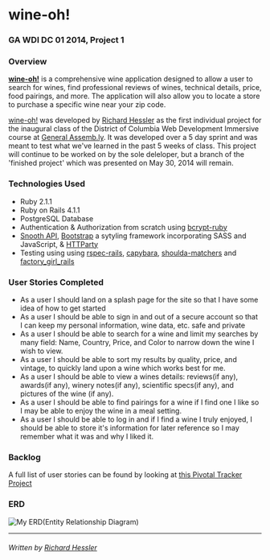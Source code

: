 # wine-oh!

### GA WDI DC 01 2014, Project 1

### Overview

**[wine-oh!](https://wine-oh.herokuapp.com/)** is a comprehensive wine application designed to allow a user to search for wines, find professional reviews of wines, technical details, price, food pairings, and more.  The application will also allow you to locate a store to purchase a specific wine near your zip code. 

[wine-oh!](https://wine-oh.herokuapp.com/) was developed by [Richard Hessler](http://richardhessler.com/) as the first individual project for the inaugural class of the District of Columbia Web Development Immersive course at [General Assemb.ly](https://generalassemb.ly/washington-dc). It was developed over a 5 day sprint and was meant to test what we've learned in the past 5 weeks of class.  This project will continue to be worked on by the sole deleloper, but a branch of the 'finished project' which was presented on May 30, 2014 will remain.

### Technologies Used

* Ruby 2.1.1
* Ruby on Rails 4.1.1
* PostgreSQL Database
* Authentication & Authorization from scratch using [bcrypt-ruby](http://bcrypt-ruby.rubyforge.org/)
* [Snooth API](http://api.snooth.com/), [Bootstrap](https://getbootstrap.com/) a sytyling framework incorporating SASS and JavaScript, & [HTTParty](https://github.com/jnunemaker/httparty)
* Testing using using [rspec-rails](https://github.com/rspec/rspec-rails), [capybara](https://github.com/jnicklas/capybara), [shoulda-matchers](https://github.com/thoughtbot/shoulda-matchers) and [factory_girl_rails](https://github.com/thoughtbot/factory_girl_rails)

### User Stories Completed

* As a user I should land on a splash page for the site so that I have some idea of how to get started
* As a user I should be able to sign in and out of a secure account so that I can keep my personal information, wine data, etc. safe and private
* As a user I should be able to search for a wine and limit my searches by many field: Name, Country, Price, and Color to narrow down the wine I wish to view.
* As a user I should be able to sort my results by quality, price, and vintage, to quickly land upon a wine which works best for me.
* As a user I should be able to view a wines details: reviews(if any), awards(if any), winery notes(if any), scientific specs(if any), and pictures of the wine (if any).
* As a user I should be able to find pairings for a wine if I find one I like so I may be able to enjoy the wine in a meal setting.
* As a user I should be able to log in and if I find a wine I truly enjoyed, I should be able to store it's information for later reference so I may remember what it was and why I liked it.


### Backlog

A full list of user stories can be found by looking at [this Pivotal Tracker Project](https://www.pivotaltracker.com/s/projects/1086732)

### ERD
![My ERD(Entity Relationship Diagram)](http://www.gliffy.com/go/publish/image/5786016/L.png)



---
###### Written by [Richard Hessler](http://richardhessler.com/)
